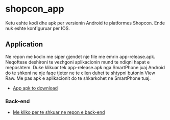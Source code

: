 # shopcon_app

Ketu eshte kodi dhe apk per versionin Android te platformes Shopcon.
Ende nuk eshte konfiguruar per IOS.

## Application

Ne repon me kodin me siper gjendet nje file me emrin app-release.apk.
Neqoftese deshironi te vezhgoni aplikacionin mund te ndiqni hapat e meposhtem.
Duke klikuar tek app-release.apk nga SmartPhone juaj Android do te shkoni ne nje faqe tjeter ne te cilen duhet te shtypni butonin View Raw.
Me pas apk e aplikacionit do te shkarkohet ne SmartPhone tuaj.


- [App apk to download](https://github.com/onomdev/shopcon-app/blob/main/app-release.apk)


### Back-end

- [Me kliko per te shkuar ne repon e back-end](https://github.com/onomdev/shopcon-backend)
